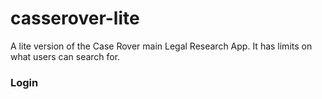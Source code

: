 # casserover-lite
A lite version of the Case Rover main Legal Research App. It has limits on what users can search for.

### Login
